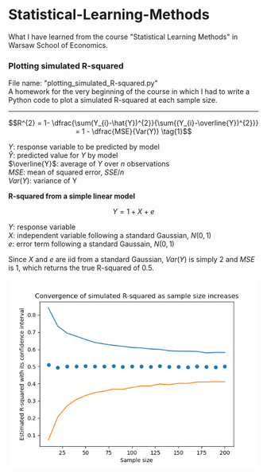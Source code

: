# Statistical-Learning-Methods
What I have learned from the course "Statistical Learning Methods" in Warsaw School of Economics.

### Plotting simulated R-squared
File name: "plotting_simulated_R-squared.py" <br />
A homework for the very beginning of the course in which I had to write a Python code to plot a simulated R-squared at each sample size.

---
$$R^{2} = 1- \dfrac{\sum(Y_{i}-\hat{Y})^{2}}{\sum{(Y_{i}-\overline{Y})^{2}}} = 1 - \dfrac{MSE}{Var(Y)} \tag{1}$$

$Y$: response variable to be predicted by model <br />
$\hat{Y}$: predicted value for $Y$ by model <br />
$\overline{Y}$: average of $Y$ over $n$ observations <br />
$MSE$: mean of squared error, $SSE/n$ <br />
$Var(Y)$: variance of Y 

**R-squared from a simple linear model**

$$Y = 1 + X + e \tag{2}$$

$Y$: response variable <br />
$X$: independent variable following a standard Gaussian, $N(0, 1)$ <br />
$e$: error term following a standard Gaussain, $N(0, 1)$

Since $X$ and $e$ are iid from a standard Gaussian, $Var(Y)$ is simply $2$ and $MSE$ is $1$, which returns the true R-squared of $0.5$.

![images/simple_regression_r2_convergence](images/simple_regression_r2_convergence.png)


